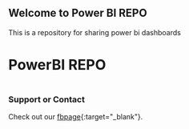 ## Welcome to Power BI REPO

This is a repository for sharing power bi dashboards

# PowerBI REPO


 <a src="https://app.powerbi.com/reportEmbed?reportId=e5b8614c-a588-424c-be7f-2b4c7258bef1&autoAuth=true&ctid=d05d4c80-da1e-4cd7-83a6-0d2094b20418&config=eyJjbHVzdGVyVXJsIjoiaHR0cHM6Ly93YWJpLW5vcnRoLWV1cm9wZS1yZWRpcmVjdC5hbmFseXNpcy53aW5kb3dzLm5ldC8ifQ%3D%3D"><img id="frame"> </a>




### Support or Contact

Check out our [fbpage](https://www.facebook.com/powerbiCaboVerde/){:target="_blank"}.
